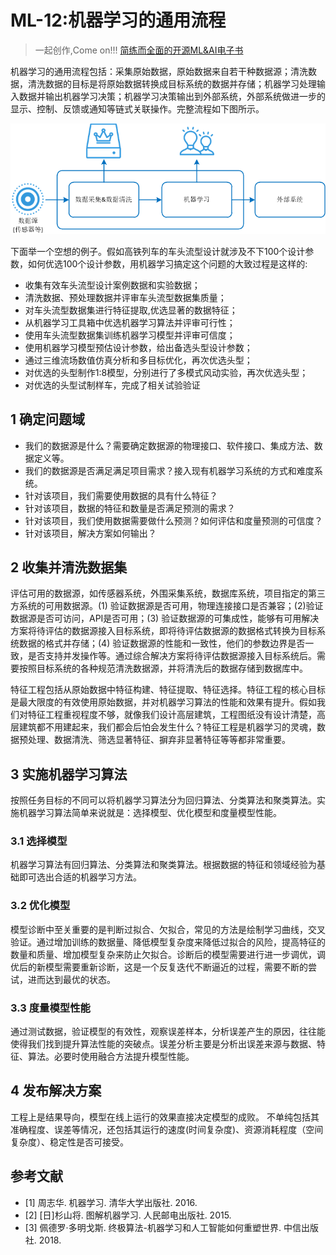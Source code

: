 # ML-12:机器学习的通用流程

> 一起创作,Come on!!! [简练而全面的开源ML&AI电子书](https://github.com/media-tm/MTOpenML)

机器学习的通用流程包括：采集原始数据，原始数据来自若干种数据源；清洗数据，清洗数据的目标是将原始数据转换成目标系统的数据并存储；机器学习处理输入数据并输出机器学习决策；机器学习决策输出到外部系统，外部系统做进一步的显示、控制、反馈或通知等链式关联操作。完整流程如下图所示。

![机器学习的通用流程](../images/1-ml-general-process.png)

下面举一个空想的例子。假如高铁列车的车头流型设计就涉及不下100个设计参数，如何优选100个设计参数，用机器学习搞定这个问题的大致过程是这样的:

- 收集有效车头流型设计案例数据和实验数据；
- 清洗数据、预处理数据并评审车头流型数据集质量；
- 对车头流型数据集进行特征提取,优选显著的数据特征；
- 从机器学习工具箱中优选机器学习算法并评审可行性；
- 使用车头流型数据集训练机器学习模型并评审可信度；
- 使用机器学习模型预估设计参数，给出备选头型设计参数；
- 通过三维流场数值仿真分析和多目标优化，再次优选头型；
- 对优选的头型制作1:8模型，分别进行了多模式风动实验，再次优选头型；
- 对优选的头型试制样车，完成了相关试验验证

## 1 确定问题域

- 我们的数据源是什么？需要确定数据源的物理接口、软件接口、集成方法、数据定义等。
- 我们的数据源是否满足满足项目需求？接入现有机器学习系统的方式和难度系统。
- 针对该项目，我们需要使用数据的具有什么特征？
- 针对该项目，数据的特征和数量是否满足预测的需求？
- 针对该项目，我们使用数据需要做什么预测？如何评估和度量预测的可信度？
- 针对该项目，解决方案如何输出？

## 2 收集并清洗数据集

评估可用的数据源，如传感器系统，外围采集系统，数据库系统，项目指定的第三方系统的可用数据源。(1) 验证数据源是否可用，物理连接接口是否兼容；(2)验证数据源是否可访问，API是否可用；(3) 验证数据源的可集成性，能够有可用解决方案将待评估的数据源接入目标系统，即将待评估数据源的数据格式转换为目标系统数据的格式并存储；(4) 验证数据源的性能和一致性，他们的参数边界是否一致，是否支持并发操作等。通过综合解决方案将待评估数据源接入目标系统后。需要按照目标系统的各种规范清洗数据源，并将清洗后的数据存储到数据库中。

特征工程包括从原始数据中特征构建、特征提取、特征选择。特征工程的核心目标是最大限度的有效使用原始数据，并对机器学习算法的性能和效果有提升。假如我们对特征工程重视程度不够，就像我们设计高层建筑，工程图纸没有设计清楚，高层建筑都不用建起来，我们都会后怕会发生什么？特征工程是机器学习的灵魂，数据预处理、数据清洗、筛选显著特征、摒弃非显著特征等等都非常重要。

## 3 实施机器学习算法

按照任务目标的不同可以将机器学习算法分为回归算法、分类算法和聚类算法。实施机器学习算法简单来说就是：选择模型、优化模型和度量模型性能。

### 3.1 选择模型

机器学习算法有回归算法、分类算法和聚类算法。根据数据的特征和领域经验为基础即可选出合适的机器学习方法。

### 3.2 优化模型

模型诊断中至关重要的是判断过拟合、欠拟合，常见的方法是绘制学习曲线，交叉验证。通过增加训练的数据量、降低模型复杂度来降低过拟合的风险，提高特征的数量和质量、增加模型复杂来防止欠拟合。诊断后的模型需要进行进一步调优，调优后的新模型需要重新诊断，这是一个反复迭代不断逼近的过程，需要不断的尝试，进而达到最优的状态。

### 3.3 度量模型性能

通过测试数据，验证模型的有效性，观察误差样本，分析误差产生的原因，往往能使得我们找到提升算法性能的突破点。误差分析主要是分析出误差来源与数据、特征、算法。必要时使用融合方法提升模型性能。

## 4 发布解决方案

工程上是结果导向，模型在线上运行的效果直接决定模型的成败。 不单纯包括其准确程度、误差等情况，还包括其运行的速度(时间复杂度)、资源消耗程度（空间复杂度）、稳定性是否可接受。

## 参考文献

- [1] 周志华. 机器学习. 清华大学出版社. 2016.
- [2] [日]杉山将. 图解机器学习. 人民邮电出版社. 2015.
- [3] 佩德罗·多明戈斯. 终极算法-机器学习和人工智能如何重塑世界. 中信出版社. 2018.